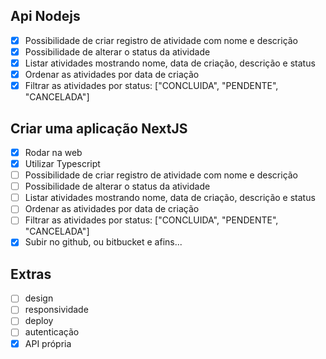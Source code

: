 ## Api Nodejs
- [X] Possibilidade de criar registro de atividade com nome e descrição
- [X] Possibilidade de alterar o status da atividade
- [X] Listar atividades mostrando nome, data de criação, descrição e status
- [X] Ordenar as atividades por data de criação
- [X] Filtrar as atividades por status: ["CONCLUIDA", "PENDENTE", "CANCELADA"]

## Criar uma aplicação NextJS
- [X] Rodar na web
- [X] Utilizar Typescript
- [ ] Possibilidade de criar registro de atividade com nome e descrição
- [ ] Possibilidade de alterar o status da atividade
- [ ] Listar atividades mostrando nome, data de criação, descrição e status
- [ ] Ordenar as atividades por data de criação
- [ ] Filtrar as atividades por status: ["CONCLUIDA", "PENDENTE", "CANCELADA"]
- [X] Subir no github, ou bitbucket e afins...

## Extras
- [ ] design
- [ ] responsividade
- [ ] deploy
- [ ] autenticação
- [X] API própria
